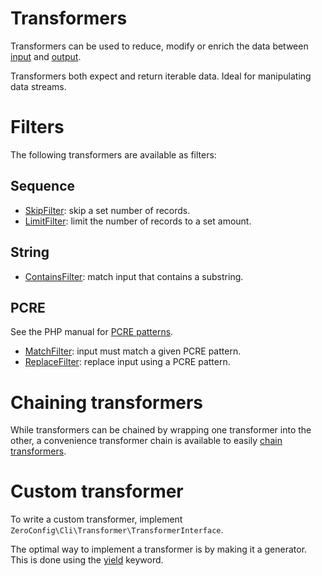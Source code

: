 # Transformers

Transformers can be used to reduce, modify or enrich the data between
[input](input.md) and [output](output.md).

Transformers both expect and return iterable data. Ideal for manipulating data
streams.

# Filters

The following transformers are available as filters:

## Sequence
- [SkipFilter](transformers/sequence/skip.md): skip a set number of records.
- [LimitFilter](transformers/sequence/limit.md): limit the number of records to a set amount.

## String
- [ContainsFilter](transformers/string/contains.md): match input that contains a substring.

## PCRE
See the PHP manual for [PCRE patterns](https://secure.php.net/manual/en/book.pcre.php).

- [MatchFilter](transformers/pcre/match.md): input must match a given PCRE pattern.
- [ReplaceFilter](transformers/pcre/replace.md): replace input using a PCRE pattern.

# Chaining transformers

While transformers can be chained by wrapping one transformer into the other,
a convenience transformer chain is available to easily
[chain transformers](guides/chaining-transformers.md).

# Custom transformer

To write a custom transformer, implement
`ZeroConfig\Cli\Transformer\TransformerInterface`.

The optimal way to implement a transformer is by making it a generator.
This is done using the
[yield](https://secure.php.net/manual/en/language.generators.syntax.php#control-structures.yield)
keyword.
